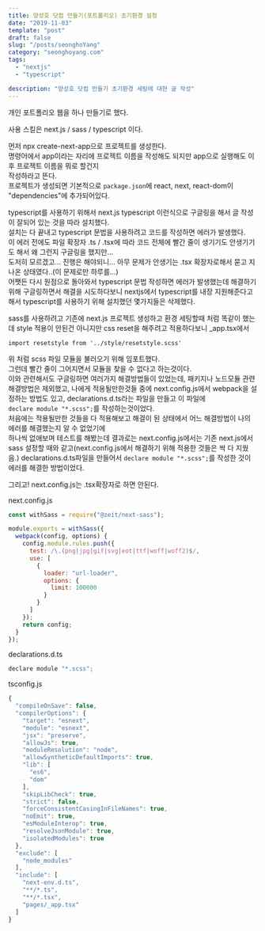 ```yaml
---
title: 양성호 닷컴 만들기(포트폴리오) 초기환경 설정
date: "2019-11-03"
template: "post"
draft: false
slug: "/posts/seonghoYang"
category: "seonghoyang.com"
tags:
  - "nextjs"
  - "typescript"

description: "양성호 닷컴 만들기 초기환경 세팅에 대한 글 작성"
---
```


개인 포트폴리오 웹을 하나 만들기로 했다.

사용 스킬은 next.js / sass / typescript 이다.

먼저 npx create-next-app으로 프로젝트를 생성한다.  
명령어에서 app이라는 자리에 프로젝트 이름을 작성해도 되지만 app으로 실행해도 이후 프로젝트 이름을 뭐로 할건지  
작성하라고 뜬다.  
프로젝트가 생성되면 기본적으로 `package.json`에 react, next, react-dom이 "dependencies"에 추가되어있다.

typescript를 사용하기 위해서 next.js typescript 이런식으로 구글링을 해서 글 작성이 잘되어 있는 것을 따라 설치했다.  
설치는 다 끝내고 typescript 문법을 사용하려고 코드를 작성하면 에러가 발생했다.  
이 에러 전에도 파일 확장자 .ts / .tsx에 따라 코드 전체에 빨간 줄이 생기기도 안생기기도 해서 왜 그런지 구글링을 했지만...  
도저히 모르겠고... 진행은 해야되니... 아무 문제가 안생기는 .tsx 확장자로해서 묻고 지나온 상태였다..(이 문제로만 하루를...)  
어쨋든 다시 원점으로 돌아와서 typescript 문법 작성하면 에러가 발생했는데 해결하기 위해 구글링하면서 해결을 시도하다보니 nextjs에서 typescript를 내장 지원해준다고 해서 typescript를 사용하기 위해 설치했던 몇가지들은 삭제했다.

sass를 사용하려고 기존에 next.js 프로젝트 생성하고 환경 세팅할때 처럼 똑같이 했는데 style 적용이 안된건 아니지만 css reset을 해주려고 적용하다보니 \_app.tsx에서

```
import resetstyle from '../style/resetstyle.scss'
```

위 처럼 scss 파일 모듈을 불러오기 위해 임포트했다.  
그런데 빨간 줄이 그어지면서 모듈을 찾을 수 없다고 하는것이다.  
이와 관련해서도 구글링하면 여러가지 해결방법들이 있었는데, 패키지나 노드모듈 관련 해결방법은 제외했고, 나에게 적용될만한것들 중에 next.config.js에서 webpack을 설정하는 방법도 있고, declarations.d.ts라는 파일을 만들고 이 파일에  
`declare module "*.scss";`를 작성하는것이었다.  
처음에는 적용될만한 것들을 다 적용해보고 해결이 된 상태에서 어느 해결방법이 나의 에러를 해결했는지 알 수 없었기에  
하나씩 없애보며 테스트를 해봤는데 결과로는 next.config.js에서는 기존 next.js에서 sass 설정할 때와 같고(next.config.js에서 해결하기 위해 적용한 것들은 싹 다 지웠음.) declarations.d.ts파일을 만들어서 `declare module "*.scss";`를 작성한 것이 에러를 해결한 방법이었다.

그리고! next.config.js는 .tsx확장자로 하면 안된다.

next.config.js

```js
const withSass = require("@zeit/next-sass");

module.exports = withSass({
  webpack(config, options) {
    config.module.rules.push({
      test: /\.(png|jpg|gif|svg|eot|ttf|woff|woff2)$/,
      use: [
        {
          loader: "url-loader",
          options: {
            limit: 100000
          }
        }
      ]
    });
    return config;
  }
});
```

declarations.d.ts

```js
declare module "*.scss";
```

tsconfig.js

```js
{
  "compileOnSave": false,
  "compilerOptions": {
    "target": "esnext",
    "module": "esnext",
    "jsx": "preserve",
    "allowJs": true,
    "moduleResolution": "node",
    "allowSyntheticDefaultImports": true,
    "lib": [
      "es6",
      "dom"
    ],
    "skipLibCheck": true,
    "strict": false,
    "forceConsistentCasingInFileNames": true,
    "noEmit": true,
    "esModuleInterop": true,
    "resolveJsonModule": true,
    "isolatedModules": true
  },
  "exclude": [
    "node_modules"
  ],
  "include": [
    "next-env.d.ts",
    "**/*.ts",
    "**/*.tsx",
    "pages/_app.tsx"
  ]
}
```
